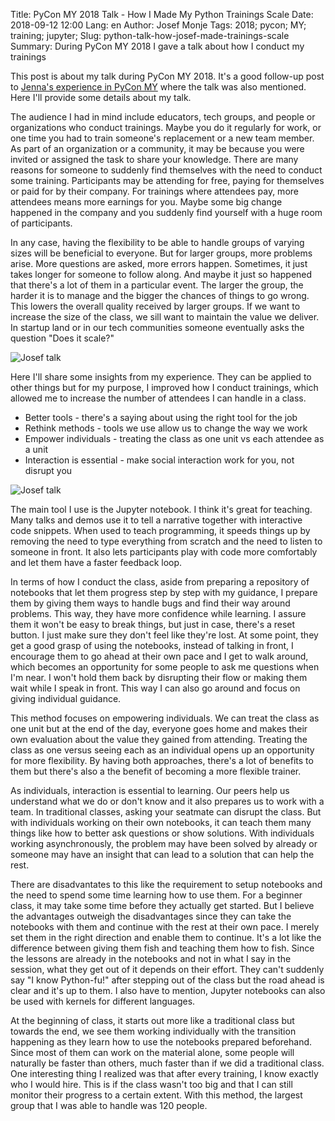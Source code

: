 Title: PyCon MY 2018 Talk - How I Made My Python Trainings Scale
Date: 2018-09-12 12:00 
Lang: en
Author: Josef Monje
Tags: 2018; pycon; MY; training; jupyter;
Slug: python-talk-how-josef-made-trainings-scale
Summary: During PyCon MY 2018 I gave a talk about how I conduct my trainings

This post is about my talk during PyCon MY 2018. It's a good follow-up post to [Jenna's experience in PyCon MY](https://blog.xoxzo.com/2018/09/05/pycon-my-2018/) where the talk was also mentioned. Here I'll provide some details about my talk.

The audience I had in mind include educators, tech groups, and people or organizations who conduct trainings. Maybe you do it regularly for work, or one time you had to train someone's replacement or a new team member. As part of an organization or a community, it may be because you were invited or assigned the task to share your knowledge. There are many reasons for someone to suddenly find themselves with the need to conduct some training. Participants may be attending for free, paying for themselves or paid for by their company. For trainings where attendees pay, more attendees means more earnings for you. Maybe some big change happened in the company and you suddenly find yourself with a huge room of participants.

In any case, having the flexibility to be able to handle groups of varying sizes will be beneficial to everyone. But for larger groups, more problems arise. More questions are asked, more errors happen. Sometimes, it just takes longer for someone to follow along. And maybe it just so happened that there's a lot of them in a particular event. The larger the group, the harder it is to manage and the bigger the chances of things to go wrong. This lowers the overall quality received by larger groups. If we want to increase the size of the class, we sill want to maintain the value we deliver. In startup land or in our tech communities someone eventually asks the question "Does it scale?"

![Josef talk]({filename}/images/pycon-my-2018/IMG_9595.JPG)

Here I'll share some insights from my experience. They can be applied to other things but for my purpose, I improved how I conduct trainings, which allowed me to increase the number of attendees I can handle in a class.

* Better tools - there's a saying about using the right tool for the job
* Rethink methods - tools we use allow us to change the way we work
* Empower individuals - treating the class as one unit vs each attendee as a unit
* Interaction is essential - make social interaction work for you, not disrupt you

![Josef talk]({filename}/images/pycon-my-2018/IMG_9612.JPG)

The main tool I use is the Jupyter notebook. I think it's great for teaching. Many talks and demos use it to tell a narrative together with interactive code snippets. When used to teach programming, it speeds things up by removing the need to type everything from scratch and the need to listen to someone in front. It also lets participants play with code more comfortably and let them have a faster feedback loop.

In terms of how I conduct the class, aside from preparing a repository of notebooks that let them progress step by step with my guidance, I prepare them by giving them ways to handle bugs and find their way around problems. This way, they have more confidence while learning. I assure them it won't be easy to break things, but just in case, there's a reset button. I just make sure they don't feel like they're lost. At some point, they get a good grasp of using the notebooks, instead of talking in front, I encourage them to go ahead at their own pace and I get to walk around, which becomes an opportunity for some people to ask me questions when I'm near. I won't hold them back by disrupting their flow or making them wait while I speak in front. This way I can also go around and focus on giving individual guidance.

This method focuses on empowering individuals. We can treat the class as one unit but at the end of the day, everyone goes home and makes their own evaluation about the value they gained from attending. Treating the class as one versus seeing each as an individual opens up an opportunity for more flexibility. By having both approaches, there's a lot of benefits to them but there's also a the benefit of becoming a more flexible trainer.

As individuals, interaction is essential to learning. Our peers help us understand what we do or don't know and it also prepares us to work with a team. In traditional classes, asking your seatmate can disrupt the class. But with individuals working on their own notebooks, it can teach them many things like how to better ask questions or show solutions. With individuals working asynchronously, the problem may have been solved by already or someone may have an insight that can lead to a solution that can help the rest.

There are disadvantates to this like the requirement to setup notebooks and the need to spend some time learning how to use them. For a beginner class, it may take some time before they actually get started. But I believe the advantages outweigh the disadvantages since they can take the notebooks with them and continue with the rest at their own pace. I merely set them in the right direction and enable them to continue. It's a lot like the difference between giving them fish and teaching them how to fish. Since the lessons are already in the notebooks and not in what I say in the session, what they get out of it depends on their effort. They can't suddenly say "I know Python-fu!" after stepping out of the class but the road ahead is clear and it's up to them. I also have to mention, Jupyter notebooks can also be used with kernels for different languages.

At the beginning of class, it starts out more like a traditional class but towards the end, we see them working individually with the transition happening as they learn how to use the notebooks prepared beforehand. Since most of them can work on the material alone, some people will naturally be faster than others, much faster than if we did a traditional class. One interesting thing I realized was that after every training, I know exactly who I would hire. This is if the class wasn't too big and that I can still monitor their progress to a certain extent. With this method, the largest group that I was able to handle was 120 people.
